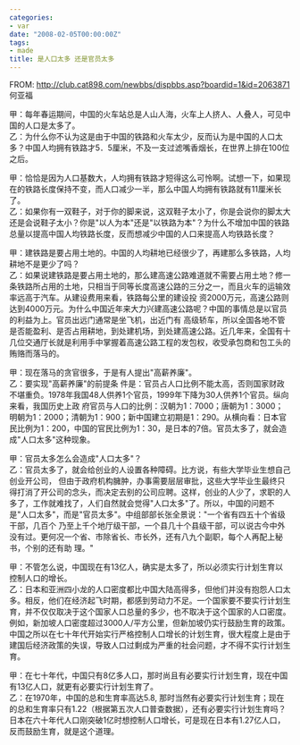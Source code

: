 ```yaml
---
categories:
- var
date: "2008-02-05T00:00:00Z"
tags:
- made
title: 是人口太多 还是官员太多
---
```


FROM: <a href="http://club.cat898.com/newbbs/dispbbs.asp?boardid=1&id=2063871">http://club.cat898.com/newbbs/dispbbs.asp?boardid=1&id=2063871</a>  
何亚福

甲：每年春运期间，中国的火车站总是人山人海，火车上人挤人、人叠人，可见中国的人口是太多了。  
乙：为什么你不认为这是由于中国的铁路和火车太少，反而认为是中国的人口太多？中国人均拥有铁路才5．5厘米，不及一支过滤嘴香烟长，在世界上排在100位之后。 

甲：恰恰是因为人口基数大，人均拥有铁路才短得这么可怜啊。试想一下，如果现在的铁路长度保持不变，而人口减少一半，那么中国人均拥有铁路就有11厘米长了。  
乙：如果你有一双鞋子，对于你的脚来说，这双鞋子太小了，你是会说你的脚太大还是会说鞋子太小？你是"以人为本"还是"以铁路为本"？为什么不增加中国的铁路总量以提高中国人均铁路长度，反而想减少中国的人口来提高人均铁路长度？

甲：建铁路是要占用土地的。中国的人均耕地已经很少了，再建那么多铁路，人均耕地不是更少了吗？  
 乙：如果说建铁路是要占用土地的，那么建高速公路难道就不需要占用土地？修一条铁路所占用的土地，只相当于同等长度高速公路的三分之一，而且火车的运输效率远高于汽车。从建设费用来看，铁路每公里的建设投 资2000万元，高速公路则达到4000万元。为什么中国近年来大力兴建高速公路呢？中国的事情总是以官员的利益为上。官员出远门通常是坐飞机，出近门有 高级轿车，所以全国各地不管是否能盈利、是否占用耕地，到处建机场，到处建高速公路。近几年来，全国有十几位交通厅长就是利用手中掌握着高速公路工程的发包权，收受承包商和包工头的贿赂而落马的。

甲：现在落马的贪官很多，于是有人提出"高薪养廉"。  
乙：要实现"高薪养廉"的前提条 件是：官员占人口比例不能太高，否则国家财政不堪重负。1978年我国48人供养1个官员，1999年下降为30人供养1个官员。纵向来看，我国历史上政 府官员与人口的比例：汉朝为1：7000；唐朝为1：3000；明朝为1：2000；清朝为1：900；新中国建立初期是1：290。从横向看：日本官民比例为1：200，中国的官民比例为1：30，是日本的7倍。官员太多了，就会造成"人口太多"这种现象。

甲：官员太多怎么会造成"人口太多"？  
乙：官员太多了，就会给创业的人设置各种障碍。比方说，有些大学毕业生想自己创业开公司， 但由于政府机构臃肿，办事需要层层审批，这些大学毕业生最终只得打消了开公司的念头，而决定去别的公司应聘。这样，创业的人少了，求职的人多了，工作就难找了，人们自然就会觉得"人口太多"了。所以，中国的问题不是"人口太多"，而是"官员太多"。中组部部长张全景说："一个省有四五十个省级干部，几百个 乃至上千个地厅级干部，一个县几十个县级干部，可以说古今中外没有过。更何况一个省、市除省长、市长外，还有八九个副职，每个人再配上秘书，个别的还有助 理。"

甲：不管怎么说，中国现在有13亿人，确实是太多了，所以必须实行计划生育以控制人口的增长。  
乙：日本和亚洲四小龙的人口密度都比中国大陆高得多，但他们并没有抱怨人口太多。相反，他们在经济起飞时期，都感到劳动力不足。一个国家要不要实行计划生育，并不仅仅取决于这个国家人口总量的多少，也不取决于这个国家的人口密度。例如，新加坡人口密度超过3000人/平方公里，但新加坡仍实行鼓励生育的政策。中国之所以在七十年代开始实行严格控制人口增长的计划生育，很大程度上是由于建国后经济政策的失误，导致人口过剩成为严重的社会问题，才不得不实行计划生育。

甲：在七十年代，中国只有8亿多人口，那时尚且有必要实行计划生育，现在中国有13亿人口，就更有必要实行计划生育了。  
乙：在1970年，中国的总和生育率高达5.8, 那时当然有必要实行计划生育；现在的总和生育率只有1.22（根据第五次人口普查数据），还有必要实行计划生育吗？日本在六十年代人口刚突破1亿时想控制人口增长，可是现在日本有1.27亿人口，反而鼓励生育，就是这个道理。
